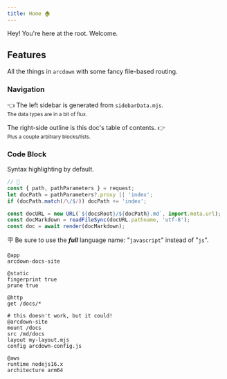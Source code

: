 ```yaml
---
title: Home 🏠
---
```


Hey! You're here at the root. Welcome.

## Features

All the things in `arcdown` with some fancy file-based routing.

### Navigation

👈 The left sidebar is generated from `sidebarData.mjs`.  
<small>The data types are in a bit of flux.</small>

The right-side outline is this doc's table of contents. 👉  
<small>Plus a couple arbitrary blocks/lists.</small>

### Code Block

Syntax highlighting by default.

<doc-code>

```javascript
// 👀
const { path, pathParameters } = request;
let docPath = pathParameters?.proxy || 'index';
if (docPath.match(/\/$/)) docPath += 'index';

const docURL = new URL(`${docsRoot}/${docPath}.md`, import.meta.url);
const docMarkdown = readFileSync(docURL.pathname, 'utf-8');
const doc = await render(docMarkdown);
```

</doc-code>

🪧 Be sure to use the **_full_** language name: "`javascript`" instead of "`js`".

```arc
@app
arcdown-docs-site

@static
fingerprint true
prune true

@http
get /docs/*

# this doesn't work, but it could!
@arcdown-site
mount /docs
src /md/docs
layout my-layout.mjs
config arcdown-config.js

@aws
runtime nodejs16.x
architecture arm64
```
